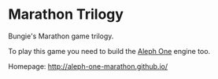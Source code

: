 Marathon Trilogy
================

Bungie's Marathon game trilogy.

To play this game you need to build the [Aleph One](../alephone-git) engine too.

Homepage: http://aleph-one-marathon.github.io/
